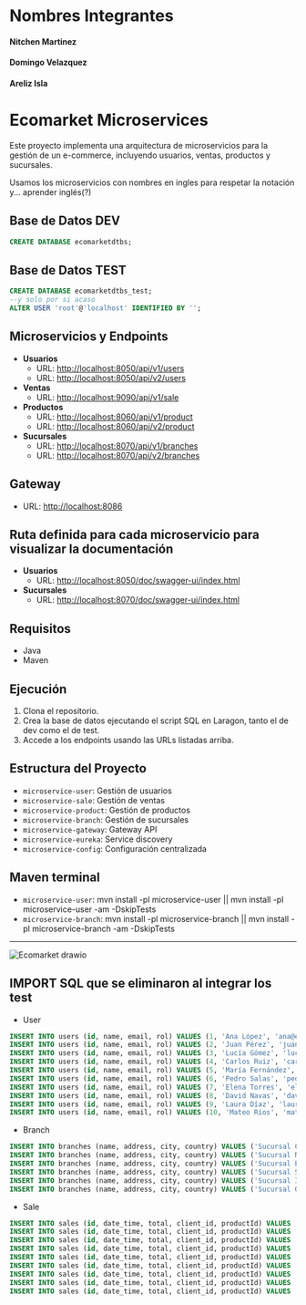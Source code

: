 # Nombres Integrantes
#### Nitchen Martinez
#### Domingo Velazquez
#### Areliz Isla

# Ecomarket Microservices

Este proyecto implementa una arquitectura de microservicios para la gestión de un e-commerce, incluyendo usuarios, ventas, productos y sucursales.

Usamos los microservicios con nombres en ingles para respetar la notación y...
aprender inglés(?)

## Base de Datos DEV

```sql
CREATE DATABASE ecomarketdtbs;
```

## Base de Datos TEST
```sql
CREATE DATABASE ecomarketdtbs_test;
--y solo por si acaso
ALTER USER 'root'@'localhost' IDENTIFIED BY '';
```

## Microservicios y Endpoints

- **Usuarios**
  - URL: [http://localhost:8050/api/v1/users](http://localhost:8050/api/v1/users)
  - URL: [http://localhost:8050/api/v2/users](http://localhost:8050/api/v2/users)
- **Ventas**
  - URL: [http://localhost:9090/api/v1/sale](http://localhost:9090/api/v1/sale)
- **Productos**
  - URL: [http://localhost:8060/api/v1/product](http://localhost:8060/api/v1/product)
  - URL: [http://localhost:8060/api/v2/product](http://localhost:8060/api/v2/product)
- **Sucursales**
  - URL: [http://localhost:8070/api/v1/branches](http://localhost:8070/api/v1/branches)
  - URL: [http://localhost:8070/api/v2/branches](http://localhost:8070/api/v2/branches)

## Gateway

- URL: [http://localhost:8086](http://localhost:8086)

## Ruta definida para cada microservicio para visualizar la documentación

- **Usuarios**
  - URL: [http://localhost:8050/doc/swagger-ui/index.html](http://localhost:8050/doc/swagger-ui/index.html)
- **Sucursales**
  - URL: [http://localhost:8070/doc/swagger-ui/index.html](http://localhost:8070/doc/swagger-ui/index.html)

## Requisitos

- Java
- Maven

## Ejecución

1. Clona el repositorio.
2. Crea la base de datos ejecutando el script SQL en Laragon, tanto el de dev como el de test.
3. Accede a los endpoints usando las URLs listadas arriba.

## Estructura del Proyecto

- `microservice-user`: Gestión de usuarios
- `microservice-sale`: Gestión de ventas
- `microservice-product`: Gestión de productos
- `microservice-branch`: Gestión de sucursales
- `microservice-gateway`: Gateway API
- `microservice-eureka`: Service discovery
- `microservice-config`: Configuración centralizada


## Maven terminal

- `microservice-user`: mvn install -pl microservice-user || mvn install -pl microservice-user -am -DskipTests
- `microservice-branch`: mvn install -pl microservice-branch || mvn install -pl microservice-branch -am -DskipTests

---
![Ecomarket drawio](https://github.com/user-attachments/assets/0c0f2a14-3ab4-487c-809f-272082edeb09)


## IMPORT SQL que se eliminaron al integrar los test

- User
```sql
INSERT INTO users (id, name, email, rol) VALUES (1, 'Ana López', 'ana@example.com', 'ADMIN');
INSERT INTO users (id, name, email, rol) VALUES (2, 'Juan Pérez', 'juan@example.com', 'USER');
INSERT INTO users (id, name, email, rol) VALUES (3, 'Lucía Gómez', 'lucia@example.com', 'USER');
INSERT INTO users (id, name, email, rol) VALUES (4, 'Carlos Ruiz', 'carlos@example.com', 'USER');
INSERT INTO users (id, name, email, rol) VALUES (5, 'María Fernández', 'maria@example.com', 'USER');
INSERT INTO users (id, name, email, rol) VALUES (6, 'Pedro Salas', 'pedro@example.com', 'USER');
INSERT INTO users (id, name, email, rol) VALUES (7, 'Elena Torres', 'elena@example.com', 'USER');
INSERT INTO users (id, name, email, rol) VALUES (8, 'David Navas', 'david@example.com', 'USER');
INSERT INTO users (id, name, email, rol) VALUES (9, 'Laura Díaz', 'laura@example.com', 'USER');
INSERT INTO users (id, name, email, rol) VALUES (10, 'Mateo Ríos', 'mateo@example.com', 'ADMIN');
```
- Branch
```sql
INSERT INTO branches (name, address, city, country) VALUES ('Sucursal Central', 'Avenida Libertador 1234', 'Santiago', 'Chile');
INSERT INTO branches (name, address, city, country) VALUES ('Sucursal Norte', 'Rua das Flores 456', 'Santiago', 'Chile');
INSERT INTO branches (name, address, city, country) VALUES ('Sucursal Este', 'Calle de la Paz 789', 'Santiago', 'Chile');
INSERT INTO branches (name, address, city, country) VALUES ('Sucursal Sur', 'Rue de Rivoli 101', 'Santiago', 'Chile');
INSERT INTO branches (name, address, city, country) VALUES ('Sucursal Italia', 'Via Roma 321', 'Santiago', 'Chile');
INSERT INTO branches (name, address, city, country) VALUES ('Sucursal Oeste', 'Calle del Sol 654', 'Santiago', 'Chile');
```

- Sale 
```sql
INSERT INTO sales (id, date_time, total, client_id, productId) VALUES  (1, '2024-06-01 10:00:00', 150.50, 1,1);
INSERT INTO sales (id, date_time, total, client_id, productId) VALUES  (2, '2024-06-02 11:30:00', 200.00, 2,1);
INSERT INTO sales (id, date_time, total, client_id, productId) VALUES  (3, '2024-06-03 14:15:00', 99.99, 3,1);
INSERT INTO sales (id, date_time, total, client_id, productId) VALUES  (4, '2024-06-04 16:45:00', 300.00, 4,1);
INSERT INTO sales (id, date_time, total, client_id, productId) VALUES  (5, '2024-06-05 09:00:00', 120.75, 5,1);
INSERT INTO sales (id, date_time, total, client_id, productId) VALUES  (6, '2024-06-06 13:30:00', 250.00, 6,1);
INSERT INTO sales (id, date_time, total, client_id, productId) VALUES  (7, '2024-06-07 15:00:00', 175.25, 7,1);
INSERT INTO sales (id, date_time, total, client_id, productId) VALUES  (8, '2024-06-08 12:20:00', 80.00, 8,1);
INSERT INTO sales (id, date_time, total, client_id, productId) VALUES  (9, '2024-06-09 17:10:00', 220.50, 9,1);
```